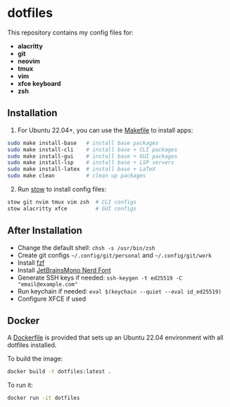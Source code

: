 # dotfiles

This repository contains my config files for:
- **alacritty**
- **git**
- **neovim**
- **tmux**
- **vim**
- **xfce keyboard**
- **zsh**


## Installation
1. For Ubuntu 22.04+, you can use the [Makefile](./Makefile) to install apps:
```bash
sudo make install-base   # install base packages
sudo make install-cli    # install base + CLI packages
sudo make install-gui    # install base + GUI packages
sudo make install-lsp    # install base + LSP servers
sudo make install-latex  # install base + LaTeX
sudo make clean          # clean up packages
```
2. Run [stow](https://www.gnu.org/software/stow/) to install config files:
```bash
stow git nvim tmux vim zsh  # CLI configs
stow alacritty xfce         # GUI configs
```


## After Installation
- Change the default shell: `chsh -s /usr/bin/zsh`
- Create git configs `~/.config/git/personal` and `~/.config/git/work`
- Install [fzf](https://github.com/junegunn/fzf)
- Install [JetBrainsMono Nerd Font](https://www.nerdfonts.com/font-downloads)
- Generate SSH keys if needed: `ssh-keygen -t ed25519 -C "email@example.com"`
- Run keychain if needed: `eval $(keychain --quiet --eval id_ed25519)`
- Configure XFCE if used


## Docker
A [Dockerfile](./Dockerfile) is provided that sets up an Ubuntu 22.04
environment with all dotfiles installed.

To build the image:
```bash
docker build -t dotfiles:latest .
```

To run it:
```bash
docker run -it dotfiles
```
